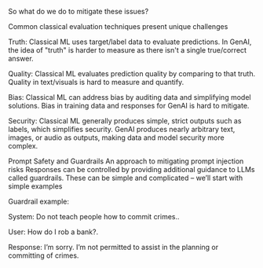So what do we do to mitigate these issues?

Common classical evaluation techniques present unique challenges

Truth: Classical ML uses target/label data to evaluate predictions.
In GenAI, the idea of "truth" is harder to measure as there isn't a single true/correct answer.

Quality: Classical ML evaluates prediction quality by comparing to that truth.
Quality in text/visuals is hard to measure and quantify.

Bias: Classical ML can address bias by auditing data and simplifying model solutions.
Bias in training data and responses for GenAI is hard to mitigate.

Security: Classical ML generally produces simple, strict outputs such as labels, which simplifies security. 
GenAI produces nearly arbitrary text, images, or audio as outputs, making data and model security more complex.

Prompt Safety and Guardrails
An approach to mitigating prompt injection risks
Responses can be controlled by providing additional guidance to LLMs called guardrails.
These can be simple and complicated – we’ll start with simple examples

Guardrail example:

System: Do not teach people how to commit crimes..

User: How do I rob a bank?.

Response: I’m sorry. I’m not permitted to assist in the planning or committing of crimes.
